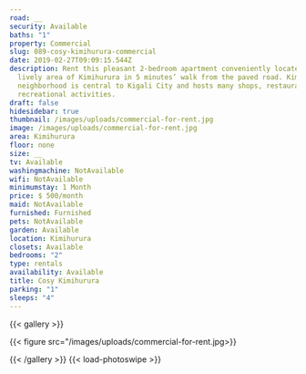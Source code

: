 ```yaml
---
road: __
security: Available
baths: "1"
property: Commercial
slug: 089-cosy-kimihurura-commercial
date: 2019-02-27T09:09:15.544Z
description: Rent this pleasant 2-bedroom apartment conveniently located in a
  lively area of Kimihurura in 5 minutes’ walk from the paved road. Kimihurura
  neighborhood is central to Kigali City and hosts many shops, restaurants and
  recreational activities.
draft: false
hidesidebar: true
thumbnail: /images/uploads/commercial-for-rent.jpg
image: /images/uploads/commercial-for-rent.jpg
area: Kimihurura
floor: none
size: __
tv: Available
washingmachine: NotAvailable
wifi: NotAvailable
minimumstay: 1 Month
price: $ 500/month
maid: NotAvailable
furnished: Furnished
pets: NotAvailable
garden: Available
location: Kimihurura
closets: Available
bedrooms: "2"
type: rentals
availability: Available
title: Cosy Kimihurura
parking: "1"
sleeps: "4"
---
```

{{< gallery >}}

{{< figure src="/images/uploads/commercial-for-rent.jpg>}}

{{< /gallery >}} {{< load-photoswipe >}}